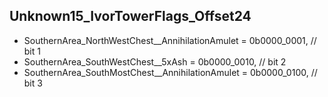 ## Unknown15_IvorTowerFlags_Offset24

* SouthernArea_NorthWestChest__AnnihilationAmulet = 0b0000_0001, // bit 1
* SouthernArea_SouthWestChest__5xAsh = 0b0000_0010, // bit 2
* SouthernArea_SouthMostChest__AnnihilationAmulet = 0b0000_0100, // bit 3